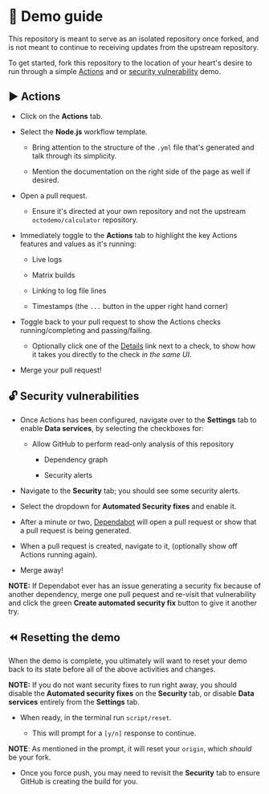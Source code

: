 # :1234: Demo guide

This repository is meant to serve as an isolated repository once forked, and is not meant to continue to receiving updates from the upstream repository.

To get started, fork this repository to the location of your heart's desire to run through a simple [Actions](https://help.github.com/en/categories/automating-your-workflow-with-github-actions) and or [security vulnerability](https://help.github.com/en/categories/managing-security-vulnerabilities) demo.

## :arrow_forward: Actions

- Click on the **Actions** tab.

- Select the **Node.js** workflow template.

  - Bring attention to the structure of the `.yml` file that's generated and talk through its simplicity.
  
  - Mention the documentation on the right side of the page as well if desired.

- Open a pull request.

  - Ensure it's directed at your own repository and not the upstream `octodemo/calculator` repository.

- Immediately toggle to the **Actions** tab to highlight the key Actions features and values as it's running:

  - Live logs
  
  - Matrix builds
  
  - Linking to log file lines
  
  - Timestamps (the `...` button in the upper right hand corner)

- Toggle back to your pull request to show the Actions checks running/completing and passing/failing.

  - Optionally click one of the [Details]() link next to a check, to show how it takes you directly to the check _in the same UI_.

- Merge your pull request!

## :unlock: Security vulnerabilities

- Once Actions has been configured, navigate over to the **Settings** tab to enable **Data services**, by selecting the checkboxes for:

  - Allow GitHub to perform read-only analysis of this repository
  
    - Dependency graph 
    
    - Security alerts
    
- Navigate to the **Security** tab; you should see some security alerts.

- Select the dropdown for **Automated Security fixes** and enable it. 

- After a minute or two, [Dependabot](https://help.github.com/en/articles/configuring-automated-security-fixes) will open a pull request or show that a pull request is being generated.

- When a pull request is created, navigate to it, (optionally show off Actions running again).

- Merge away!

**NOTE:** If Dependabot ever has an issue generating a security fix because of another dependency, merge one pull pequest and re-visit that vulnerability and click the green **Create automated security fix** button to give it another try.

## :rewind: Resetting the demo

When the demo is complete, you ultimately will want to reset your demo back to its state before all of the above activities and changes.

**NOTE:** If you do not want security fixes to run right away, you should disable the **Automated security fixes** on the **Security** tab, or disable **Data services** entirely from the **Settings** tab.

- When ready, in the terminal run `script/reset`.

  - This will prompt for a `[y/n]` response to continue.
  
**NOTE**: As mentioned in the prompt, it will reset your `origin`, which _should_ be your fork.

- Once you force push, you may need to revisit the **Security** tab to ensure GitHub is creating the build for you.
